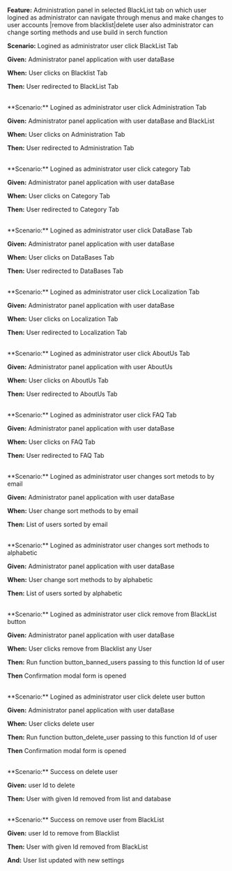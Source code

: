 **Feature:** Administration panel in selected BlackList tab on which user logined as administrator can navigate through menus and make changes to user accounts |remove from blacklist|delete user also administrator can change sorting methods and use build in serch function

**Scenario:** Logined as administrator user click BlackList Tab

**Given:** Administrator panel application with user dataBase

**When:** User clicks on Blacklist Tab

**Then:** User redirected to BlackList Tab 

<br>
**Scenario:** Logined as administrator user click Administration Tab

**Given:** Administrator panel application with user dataBase and BlackList 

**When:** User clicks on Administration Tab

**Then:** User redirected to Administration Tab

<br>
**Scenario:** Logined as administrator user click category Tab

**Given:** Administrator panel application with user dataBase

**When:** User clicks on Category Tab

**Then:** User redirected to Category Tab

<br>
**Scenario:** Logined as administrator user click DataBase Tab

**Given:** Administrator panel application with user dataBase

**When:** User clicks on DataBases Tab

**Then:** User redirected to DataBases Tab

<br>
**Scenario:** Logined as administrator user click Localization Tab

**Given:** Administrator panel application with user dataBase

**When:** User clicks on Localization Tab

**Then:** User redirected to Localization Tab

<br>
**Scenario:** Logined as administrator user click AboutUs Tab

**Given:** Administrator panel application with user AboutUs

**When:** User clicks on AboutUs Tab

**Then:** User redirected to AboutUs Tab

<br>
**Scenario:** Logined as administrator user click FAQ Tab

**Given:** Administrator panel application with user dataBase

**When:** User clicks on FAQ Tab

**Then:** User redirected to FAQ Tab

<br>
**Scenario:** Logined as administrator user changes sort metods to by email

**Given:** Administrator panel application with user dataBase

**When:** User change sort methods to by email

**Then:** List of users sorted by email

<br>
**Scenario:** Logined as administrator user changes sort methods to alphabetic

**Given:** Administrator panel application with user dataBase

**When:** User change sort methods to by alphabetic

**Then:** List of users sorted by alphabetic

<br>
**Scenario:** Logined as administrator user click remove from BlackList button

**Given:** Administrator panel application with user dataBase

**When:** User clicks remove from Blacklist any User

**Then:** Run function button\_banned\_users passing to this function Id of user 

**Then** Confirmation modal form is opened

<br>
**Scenario:** Logined as administrator user click delete user button

**Given:** Administrator panel application with user dataBase

**When:** User clicks delete user 

**Then:** Run function button\_delete\_user passing to this function Id of user 

**Then** Confirmation modal form is opened

<br>
**Scenario:** Success on delete user 

**Given:** user Id to delete

**Then:** User with given Id removed from list and database

<br>
**Scenario:** Success on remove user from BlackList 

**Given:** user Id to remove from Blacklist

**Then:** User with given Id removed from BlackList

**And:** User list updated with new settings

